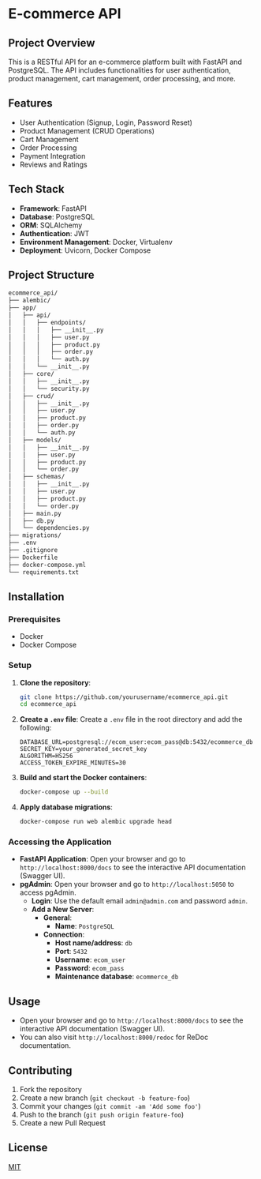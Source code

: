# E-commerce API

## Project Overview
This is a RESTful API for an e-commerce platform built with FastAPI and PostgreSQL. The API includes functionalities for user authentication, product management, cart management, order processing, and more.

## Features
- User Authentication (Signup, Login, Password Reset)
- Product Management (CRUD Operations)
- Cart Management
- Order Processing
- Payment Integration
- Reviews and Ratings

## Tech Stack
- **Framework**: FastAPI
- **Database**: PostgreSQL
- **ORM**: SQLAlchemy
- **Authentication**: JWT
- **Environment Management**: Docker, Virtualenv
- **Deployment**: Uvicorn, Docker Compose

## Project Structure
```bash
ecommerce_api/
├── alembic/
├── app/
│   ├── api/
│   │   ├── endpoints/
│   │   │   ├── __init__.py
│   │   │   ├── user.py
│   │   │   ├── product.py
│   │   │   ├── order.py
│   │   │   └── auth.py
│   │   └── __init__.py
│   ├── core/
│   │   ├── __init__.py
│   │   └── security.py
│   ├── crud/
│   │   ├── __init__.py
│   │   ├── user.py
│   │   ├── product.py
│   │   ├── order.py
│   │   └── auth.py
│   ├── models/
│   │   ├── __init__.py
│   │   ├── user.py
│   │   ├── product.py
│   │   └── order.py
│   ├── schemas/
│   │   ├── __init__.py
│   │   ├── user.py
│   │   ├── product.py
│   │   └── order.py
│   ├── main.py
│   ├── db.py
│   └── dependencies.py
├── migrations/
├── .env
├── .gitignore
├── Dockerfile
├── docker-compose.yml
└── requirements.txt

```

## Installation

### Prerequisites
- Docker
- Docker Compose

### Setup

1. **Clone the repository**:
    ```bash
    git clone https://github.com/yourusername/ecommerce_api.git
    cd ecommerce_api
    ```

2. **Create a `.env` file**:
    Create a `.env` file in the root directory and add the following:
    ```env
    DATABASE_URL=postgresql://ecom_user:ecom_pass@db:5432/ecommerce_db
    SECRET_KEY=your_generated_secret_key
    ALGORITHM=HS256
    ACCESS_TOKEN_EXPIRE_MINUTES=30
    ```

3. **Build and start the Docker containers**:
    ```bash
    docker-compose up --build
    ```

4. **Apply database migrations**:
    ```bash
    docker-compose run web alembic upgrade head
    ```

### Accessing the Application

- **FastAPI Application**: Open your browser and go to `http://localhost:8000/docs` to see the interactive API documentation (Swagger UI).
- **pgAdmin**: Open your browser and go to `http://localhost:5050` to access pgAdmin.
  - **Login**: Use the default email `admin@admin.com` and password `admin`.
  - **Add a New Server**:
    - **General**:
      - **Name**: `PostgreSQL`
    - **Connection**:
      - **Host name/address**: `db`
      - **Port**: `5432`
      - **Username**: `ecom_user`
      - **Password**: `ecom_pass`
      - **Maintenance database**: `ecommerce_db`

## Usage
- Open your browser and go to `http://localhost:8000/docs` to see the interactive API documentation (Swagger UI).
- You can also visit `http://localhost:8000/redoc` for ReDoc documentation.

## Contributing
1. Fork the repository
2. Create a new branch (`git checkout -b feature-foo`)
3. Commit your changes (`git commit -am 'Add some foo'`)
4. Push to the branch (`git push origin feature-foo`)
5. Create a new Pull Request

## License
[MIT](https://choosealicense.com/licenses/mit/)
